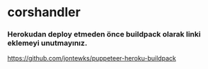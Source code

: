 # corshandler
### Herokudan deploy etmeden önce buildpack olarak linki eklemeyi unutmayınız.
https://github.com/jontewks/puppeteer-heroku-buildpack
